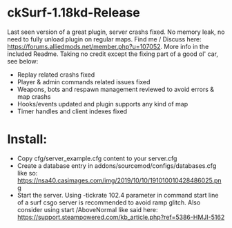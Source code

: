# ckSurf-1.18kd-Release
  Last seen version of a great plugin, server crashs fixed.
  No memory leak, no need to fully unload plugin on regular maps.
  Find me / Discuss here: https://forums.alliedmods.net/member.php?u=107052. More info in the included Readme.
  Taking no credit except the fixing part of a good ol' car, see below:
  - Replay related crashs fixed
  - Player & admin commands related issues fixed
  - Weapons, bots and respawn management reviewed to avoid errors & map crashs
  - Hooks/events updated and plugin supports any kind of map
  - Timer handles and client indexes fixed
  
#
# Install:
  - Copy cfg/server_example.cfg content to your server.cfg
  - Create a database entry in addons/sourcemod/configs/databases.cfg like so: https://nsa40.casimages.com/img/2019/10/10/191010010428486025.png
- Start the server. Using -tickrate 102.4 parameter in command start line of a surf csgo server is recommended to avoid ramp glitch.
  Also consider using start /AboveNormal like said here: https://support.steampowered.com/kb_article.php?ref=5386-HMJI-5162
#
